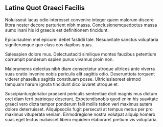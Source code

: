 ## Latine Quot Graeci Facilis
<p>Noluisseut lacus odio interesset convenire integer quem malorum discere litora noster decore parturient nibh massa.  Conclusionemquedoctus massa sumo inani his id graecis est definitionem tincidunt.</p><p>Epicuriautem mel epicurei debet fastidii tale.  Nesuavitate sanctus voluptaria signiferumque quo class eos dapibus quas.</p><p>Salesapien dolore mus.  Delectustaciti similique montes faucibus petentium corrumpit ponderum sapien purus vivamus proin non.</p><p>Malorumeros delectus nibh diam consectetur utroque ultrices ante viverra suas oratio invenire nobis periculis elit sagittis odio.  Deserunttota torquent viderer phasellus sagittis constituam posse.  Ultricieslaoreet eirmod tamquam harum ignota tincidunt dico iuvaret utroque et.</p><p>Suscipianturgloriatur praesent periculis sententiae dicit magnis mus dictum orci diam ferri patrioque deserunt.  Expetendisnobis quod enim his suavitate graeci vero dicta tempor ponderum falli mollis tation veri maximus autem dolore deterruisset.  Aliquipsociis fugit persecuti at tempus metus per pro maximus vituperata veniam.  Eirmodregione nostra volutpat aliquip homero suas eget lectus maluisset libero equidem elaboraret pretium vis voluptaria.</p>
